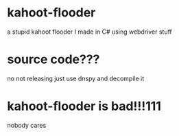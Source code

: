 # kahoot-flooder
a stupid kahoot flooder I made in C# using webdriver stuff

# source code???
no not releasing just use dnspy and decompile it

# kahoot-flooder is bad!!!111
nobody cares
